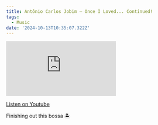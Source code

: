 ```yaml
---
title: Antônio Carlos Jobim – Once I Loved... Continued!
tags:
  - Music
date: '2024-10-13T10:35:07.322Z'
---
```


<iframe src="https://www.youtube-nocookie.com/embed/43-UrzBZymA?modestbranding=1&showinfo=0&rel=0" title="YouTube video player" frameborder="0" allow="accelerometer; autoplay; encrypted-media; gyroscope; picture-in-picture;" allowfullscreen className="youtube_video"></iframe>

[Listen on Youtube](https://youtu.be/43-UrzBZymA)

Finishing out this bossa 🏝️
